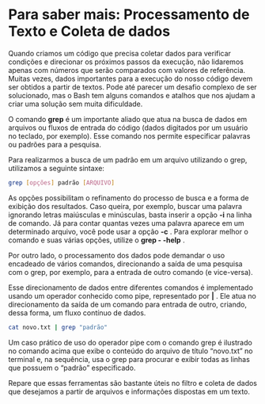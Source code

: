 # Para saber mais: Processamento de Texto e Coleta de dados

Quando criamos um código que precisa coletar dados para verificar condições e direcionar os próximos passos da execução, não lidaremos 
apenas com números que serão comparados com valores de referência. Muitas vezes, dados importantes para a execução do nosso código devem ser 
obtidos a partir de textos. Pode até parecer um desafio complexo de ser solucionado, mas o Bash tem alguns comandos e atalhos que nos 
ajudam a criar uma solução sem muita dificuldade.

O comando **grep** é um importante aliado que atua na busca de dados em arquivos ou fluxos de entrada do código 
(dados digitados por um usuário no teclado, por exemplo). Esse comando nos permite especificar palavras ou padrões para a pesquisa.

Para realizarmos a busca de um padrão em um arquivo utilizando o grep, utilizamos a seguinte sintaxe:

```bash
grep [opções] padrão [ARQUIVO]
```


As opções possibilitam o refinamento do processo de busca e a forma de exibição dos resultados. Caso queira, por exemplo, buscar uma 
palavra ignorando letras maiúsculas e minúsculas, basta inserir a opção **-i** na linha de comando. Já para contar quantas vezes uma palavra 
aparece em um determinado arquivo, você pode usar a opção **-c** . Para explorar melhor o comando e suas várias opções, utilize o **grep - -help** .

Por outro lado, o processamento dos dados pode demandar o uso encadeado de vários comandos, direcionando a saída de uma pesquisa 
com o grep, por exemplo, para a entrada de outro comando (e vice-versa).

Esse direcionamento de dados entre diferentes comandos é implementado usando um operador conhecido como pipe, representado por **|** . 
Ele atua no direcionamento da saída de um comando para entrada de outro, criando, dessa forma, um fluxo contínuo de dados.

```bash
cat novo.txt | grep "padrão"
```

Um caso prático de uso do operador pipe com o comando grep é ilustrado no comando acima que exibe o conteúdo do arquivo de título “novo.txt” 
no terminal e, na sequência, usa o grep para procurar e exibir todas as linhas que possuem o “padrão” especificado.

Repare que essas ferramentas são bastante úteis no filtro e coleta de dados que desejamos a partir de arquivos e informações dispostas em 
um texto.
